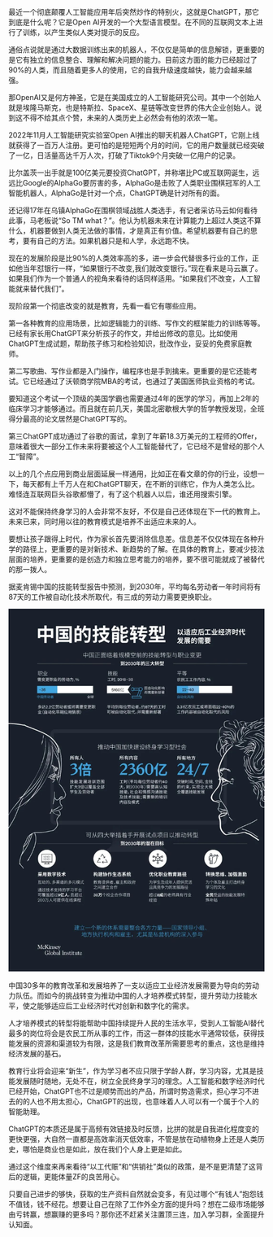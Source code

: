 最近一个彻底颠覆人工智能应用年后突然炒作的特别火，这就是ChatGPT，那它到底是什么呢？它是Open AI开发的一个大型语言模型。在不同的互联网文本上进行了训练，以产生类似人类对提示的反应。

通俗点说就是通过大数据训练出来的机器人，不仅仅是简单的信息解锁，更重要的是它有独立的信息整合、理解和解决问题的能力。目前这方面的能力已经超过了90%的人类，而且随着更多人的使用，它的自我升级速度越快，能力会越来越强。

那OpenAI又是何方神圣，它是在美国成立的人工智能研究公司。其中一个创始人就是埃隆马斯克，也是特斯拉、SpaceX、星链等改变世界的伟大企业创始人。说到这不得不给其点个赞，未来的人类历史上必然会有他的浓浓一笔。

2022年11月人工智能研究实验室Open AI推出的聊天机器人ChatGPT，它刚上线就获得了一百万人注册。更可怕的是短短两个月的时间，它的用户数量就已经突破了一亿，日活量高达千万人次，打破了Tiktok9个月突破一亿用户的记录。

比尔盖茨一出手就是100亿美元要投资ChatGPT，并称堪比PC或互联网诞生，远远比Google的AlphaGo要厉害的多，AlphaGo是击败了人类职业围棋冠军的人工智能机器人，AlphaGo是针对一个点，ChatGPT确是针对所有的面。

还记得17年在乌镇AlphaGo在围棋领域战胜人类选手，有记者采访马云如何看待此事，马老板说“So TM what？”。他认为机器未来在计算能力上超过人类这不算什么，机器要做到人类无法做的事情，才是真正有价值。希望机器要有自己的思考，要有自己的方法。如果机器只是和人学，永远跑不快。

现在的发展阶段是比90%的人类效率高的多，进一步会代替很多行业的工作，正如他当年怼银行一样，“如果银行不改变,我们就改变银行。”现在看来是马云赢了。如果我们作为一个普通人的视角来看待的话同样适用。“如果我们不改变，人工智能就来替代我们”。

现阶段第一个彻底改变的就是教育，先看一看它有哪些应用。

第一各种教育的应用场景，比如逻辑能力的训练、写作文的框架能力的训练等等。已经有家长用ChatGPT来分析孩子的作文，并给出修改的意见。比如使用ChatGPT生成试题，帮助孩子练习和检验知识，批改作业，妥妥的免费家庭教师。

第二写歌曲、写作业都是入门操作，编程序也是手到擒来。更重要的是它还能考试。它已经通过了沃顿商学院MBA的考试，也通过了美国医师执业资格的考试。

要知道这个考试一个顶级的美国学霸也需要通过4年的医学的学习，再加上2年的临床学习才能够通过。而且就在前几天，美国北密歇根大学的哲学教授发现，全班得分最高的论文居然是ChatGPT写的。

第三ChatGPT成功通过了谷歌的面试，拿到了年薪18.3万美元的工程师的Offer，意味着很大一部分工作未来将要被这个人工智能替代了，它已经不是曾经的那个人工“智障”。

以上的几个点应用到商业层面延展一样通用，比如正在看文章的你的行业，设想一下，每天都有上千万人在和ChatGPT聊天，在不断的训练它，作为人类怎么比。难怪连互联网巨头谷歌都懵了，有了这个机器人以后，谁还用搜索引擎。

这对不能保持终身学习的人会非常不友好，不仅是自己还体现在下一代的教育上。未来已来，同时用以往的教育模式是培养不出适应未来的人。

要想让孩子跟得上时代，作为家长首先要消除信息差。信息差不仅仅体现在各种升学的路径上，更重要的是对新技术、新趋势的了解。在具体的教育上，要减少技法层面的培养，更重要的是创造力和独立思考能力的培养，要不很可能就成了被替代的那一拨人。

据麦肯锡中国的技能转型报告中预测，到2030年，平均每名劳动者一年时间将有87天的工作被自动化技术所取代，有三成的劳动力需要更换职业。

![img](./assets/(null)-20230222143324614.(null))

中国30多年的教育改革和发展培养了一支以适应工业经济发展需要为导向的劳动力队伍。而如今的挑战转变为推动中国的人才培养模式转型，提升劳动力技能水平，使之能够适应后工业经济时代对创新和数字化的需求。

人才培养模式的转型将能帮助中国持续提升人民的生活水平，受到人工智能AI替代最多的岗位将会是农民工所从事的工作，而这一群体的技能水平通常较低，获得技能发展的资源和渠道较为有限，这是我们教育改革所需要思考的重点，这也是维持经济发展的基石。

教育行业将会迎来“新生”，作为学习者不应只限于学龄人群，学习内容，尤其是技能发展随时随地，无处不在，树立全民终身学习的理念。人工智能和数字经济时代已经开始，ChatGPT也不过是顺势而出的产品，所谓时势造需求，担心学习不进去的的人也不用太担心，ChatGPT的出现，也意味着人人可以有一个属于个人的智能助理。

ChatGPT的本质还是属于高频有效链接及时反馈，比拼的就是自我进化程度变的更快更强，大自然一直都是高效率消灭低效率，不管是放在动植物身上还是人类历史，哪怕是商业也是如此，放在我们个人身上更是如此。

通过这个维度来再来看待“以工代赈”和“供销社”类似的政策，是不是更清楚了这背后的逻辑，更能体量ZF的良苦用心。

只要自己进步的够快，获取的生产资料自然就会变多，有见过哪个“有钱人”抱怨钱不值钱，钱不经花。想要让自己在除了工作外全方面的提升吗？想在二级市场能够由亏转赢，想赢赚的更多吗？那你还不赶紧关注置顶三连，加入学习群，全面提升认知面。